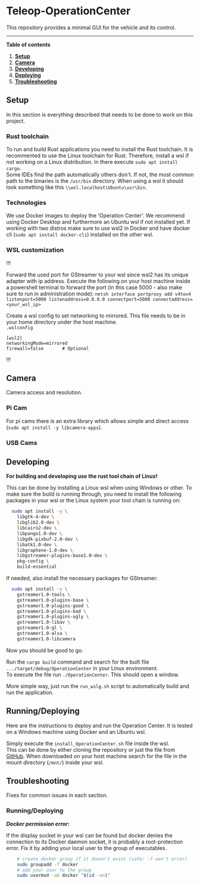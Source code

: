 # Teleop-OperationCenter

This repository provides a minimal GUI for the vehicle and its control.

---

**Table of contents**
1. **[Setup](#setup)**
2. **[Camera](#camera)**
3. **[Developing](#developing)**
4. **[Deploying](#runningdeploying)**
5. **[Troubleshooting](#troubleshooting)**

## Setup

In this section is everything described that needs to be done to work on this project.

### Rust toolchain

To run and build Rust applications you need to install the Rust toolchain.
It is recommented to use the Linux toolchain for Rust. Therefore, install a wsl if not working on a Linux distribution.
In there execute `sudo apt install cargo`.</br>
Some IDEs find the path automatically others don't.
If not, the most common path to the binaries is the `/usr/bin` directory.
When using a wsl it should look something like this `\\wsl.localhost\Ubuntu\usr\bin`.

### Technologies

We use Docker images to deploy the 'Operation Center'.
We recommend using Docker Desktop and furthermore an Ubuntu wsl if not installed yet.
If working with two distros make sure to use wsl2 in Docker and have docker cli (`sudo apt install docker-cli`) installed on the other wsl.

### WSL customization

!!!

Forward the used port for GStreamer to your wsl since wsl2 has its unique adapter with ip address.
Execute the following on your host machine inside a powershell terminal to forward the port (in this case 5000 - also make sure to run in administration mode):
`netsh interface portproxy add v4tov4 listenport=5000 listenaddress=0.0.0.0 connectport=5000 connectaddress=<your_wsl_ip>`

Create a wsl config to set networking to mirrored. This file needs to be in your home directory under the host machine.</br>
`.wslconfig`
```text
[wsl2]
networkingMode=mirrored
firewall=false       # Optional
```

!!!

## Camera

Camera access and resolution.

### Pi Cam

For pi cams there is an extra library which allows simple and direct access (`sudo apt install -y libcamera-apps`).


### USB Cams



## Developing

**For building and developing use the rust tool chain of Linux!**

This can be done by installing a Linux wsl when using Windows or other.
To make sure the build is running through, you need to install the following packages in your wsl or the Linux system your tool chain is running on:

```bash
  sudo apt install -y \
    libgtk-4-dev \
    libglib2.0-dev \
    libcairo2-dev \
    libpango1.0-dev \
    libgdk-pixbuf-2.0-dev \
    libatk1.0-dev \
    libgraphene-1.0-dev \
    libgstreamer-plugins-base1.0-dev \
    pkg-config \
    build-essential
```
If needed, also install the necessary packages for GStreamer:
```bash
  sudo apt install -y \
    gstreamer1.0-tools \
    gstreamer1.0-plugins-base \
    gstreamer1.0-plugins-good \
    gstreamer1.0-plugins-bad \
    gstreamer1.0-plugins-ugly \
    gstreamer1.0-libav \
    gstreamer1.0-gl \
    gstreamer1.0-alsa \
    gstreamer1.0-libcamera
```
Now you should be good to go.

Run the `cargo build` command and search for the built file `.../target/debug/OperationCenter` in your Linux environment.</br>
To execute the file run `./OperationCenter`. This should open a window.

More simple way, just run the `run_wslg.sh` script to automatically build and run the application.

## Running/Deploying

Here are the instructions to deploy and run the Operation Center.
It is tested on a Windows machine using Docker and an Ubuntu wsl.

Simply execute the `install_OperationCenter.sh` file inside the wsl.</br>
This can be done by either cloning the repository or just the file from [GitHub](https://github.com/HSE-Teleop/Teleop-OperationCenter.git).
When downloaded on your host machine search for the file in the mount directory (`/mnt/`) inside your wsl.



## Troubleshooting

Fixes for common issues in each section.

### Running/Deploying

***Docker permission error:***

If the display socket in your wsl can be found but docker denies the connection to its Docker daemon socket, it is probably a root-protection error.
Fix it by adding your local user to the group of executables.</br>
```bash
    # create docker group if it doesn't exist (safe: -f won't error)
    sudo groupadd -f docker
    # add your user to the group
    sudo usermod -aG docker "$(id -un)"
```
